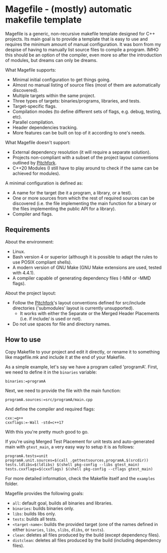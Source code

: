# Magefile - (mostly) automatic makefile template
Magefile is a generic, non-recursive makefile template designed for C++ projects. Its main goal is to provide a template that is easy to use and requires the minimum amount of manual configuration. It was born from my despise of having to manually list source files to compile a program. IMHO this should be an option of the compiler, even more so after the introduction of modules, but dreams can only be dreams.

What Magefile supports:
* Minimal initial configuration to get things going.
* Almost no manual listing of source files (most of them are automatically discovered).
* Multiple targets within the same project.
* Three types of targets: binaries/programs, libraries, and tests.
* Target-specific flags.
* Compilation modes (to define different sets of flags, e.g. debug, testing, etc).
* Parallel compilation.
* Header dependencies tracking.
* More features can be built on top of it according to one's needs.

What Magefile doesn't support:
* External dependency resolution (it will require a separate solution).
* Projects non-compliant with a subset of the project layout conventions outlined by [Pitchfork](https://github.com/vector-of-bool/pitchfork).
* C++20 Modules (I still have to play around to check if the same can be achieved for modules).

A minimal configuration is defined as:
* A name for the target (be it a program, a library, or a test).
* One or more sources from which the rest of required sources can be discovered (i.e. the file implementing the main function for a binary or the files implementing the public API for a library).
* Compiler and flags.

## Requirements
About the environment:
* Linux.
* Bash version 4 or superior (although it is possible to adapt the rules to use POSIX compliant shells).
* A modern version of GNU Make (GNU Make extensions are used, tested with 4.4.1).
* A compiler capable of generating dependency files (-MM or -MMD flags).

About the project layout:
* Follow the [Pitchfork](https://github.com/vector-of-bool/pitchfork)'s layout conventions defined for src/include directories ('submodules' layout is currently unsupported).
    * It works with either the Separate or the Merged Header Placements (i.e. if include/ is used or not).
* Do not use spaces for file and directory names.

## How to use
Copy Makefile to your project and edit it directly, or rename it to something like magefile.mk and include it at the end of your Makefile.

As a simple example, let's say we have a program called 'programA'. First, we need to define it in the `binaries` variable:
```make
binaries:=programA
```
Next, we need to provide the file with the main function:
```make
programA.sources:=src/programA/main.cpp
```
And define the compiler and required flags:
```make
cxx:=g++
cxxflags:=-Wall -std=c++17
```
With this you're pretty much good to go.

If you're using Merged Test Placement for unit tests and auto-generated main with `gtest_main`, a very easy way to setup it is as follows:
```make
programA.tests=unit
programA.unit.sources=$(call .gettestsources,programA,$(srcdir))
tests.ldlibs=$(ldlibs) $(shell pkg-config --libs gtest_main)
tests.cxxflags=$(cxxflags) $(shell pkg-config --cflags gtest_main)
```

For more detailed information, check the Makefile itself and the `examples` folder.

Magefile provides the following goals:
* `all`: default goal, builds all binaries and libraries.
* `binaries`: builds binaries only.
* `libs`: builds libs only.
* `tests`: builds all tests.
* `<target-name>`: builds the provided target (one of the names defined in either `binaries`, `libs`, `slibs`, `dlibs`, or `tests`).
* `clean`: deletes all files produced by the build (except dependency files).
* `distclean`: deletes all files produced by the build (including dependency files).
